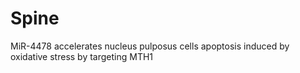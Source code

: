 # Spine
MiR-4478 accelerates nucleus pulposus cells apoptosis induced by oxidative stress by targeting MTH1
